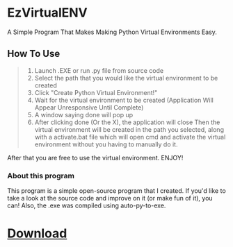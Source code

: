 # EzVirtualENV
A Simple Program That Makes Making Python Virtual Environments Easy.


## How To Use
> 1) Launch .EXE or run .py file from source code
> 2) Select the path that you would like the virtual environment to be created
> 3) Click "Create Python Virtual Environment!"
> 4) Wait for the virtual environment to be created (Application Will Appear Unresponsive Until Complete)
> 5) A window saying done will pop up
> 6) After clicking done (Or the X), the application will close
Then the virtual environment will be created in the path you selected, along with a activate.bat file which will open cmd and activate the virtual environment without you having to manually do it.

After that you are free to use the virtual environment.
ENJOY!

### About this program
This program is a simple open-source program that I created. If you'd like to take a look at the source code and improve on it (or make fun of it), you can!
Also, the .exe was compiled using auto-py-to-exe.

# [Download](https://github.com/t0xicnoodles/EzVirtualENV/archive/refs/heads/main.zip)
